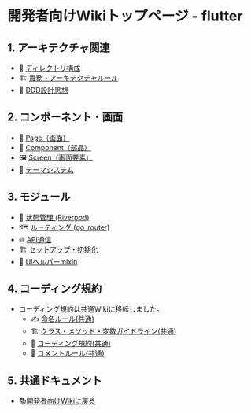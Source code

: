 # 開発者向けWikiトップページ - flutter

## 1. アーキテクチャ関連
- 🧱 [ディレクトリ構成](architecture/directory-structure.md)
- 🏗️ [責務・アーキテクチャルール](architecture/responsibilities.md)
- 🎨 [DDD設計思想](architecture/ddd-design.md)

## 2. コンポーネント・画面
- 📱 [Page（画面）](components/page.md)
- 🧩 [Component（部品）](components/component.md)
- 🖼️ [Screen（画面要素）](components/screen.md)
- 🎨 [テーマシステム](components/theme.md)

## 3. モジュール
- 🔄 [状態管理 (Riverpod)](../../../../docs/ja/api/state.md)
- 🗺️ [ルーティング (go_router)](../../../../docs/ja/api/api.md)
- 🌐 [API通信](../../../../docs/ja/api/state.md)
- 🏗️ [セットアップ・初期化](../../../../docs/ja/api/setup.md)
- 🎨 [UIヘルパーmixin](../../../../docs/ja/api/ui-helper-mixin.md)

## 4. コーディング規約
- コーディング規約は共通Wikiに移転しました。
  - ✍️ [命名ルール(共通)](../../../../docs/ja/development/coding-standards/naming-rules.md)
  - 🏗️ [クラス・メソッド・変数ガイドライン(共通)](../../../../docs/ja/development/coding-standards/class-guidelines.md)
  - 📝 [コーディング規約(共通)](../../../../docs/ja/development/coding-standards/coding_standards.md)
  - 💬 [コメントルール(共通)](../../../../docs/ja/development/coding-standards/comment-rules.md)

## 5. 共通ドキュメント
- 📚️[開発者向けWikiに戻る](../../../../docs/ja/index.md)
